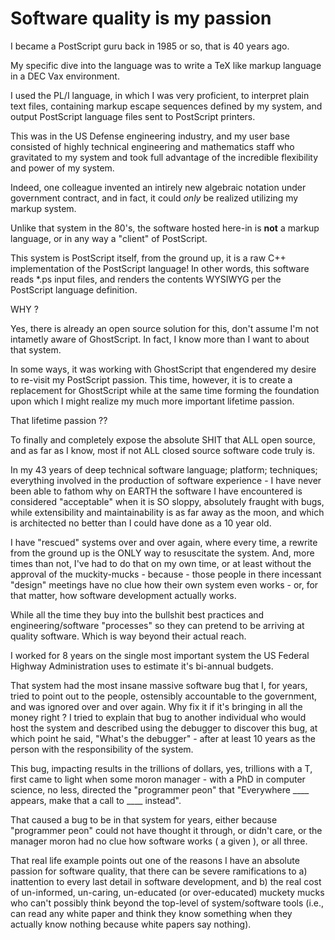 <h1>Software quality is my passion</h1>

I became a PostScript guru back in 1985 or so, that is 40 years ago.

My specific dive into the language was to write a TeX like markup language in a DEC Vax environment.

I used the PL/I language, in which I was very proficient, to interpret plain text files, containing 
markup escape sequences defined by my system, and output PostScript language files sent to PostScript printers.

This was in the US Defense engineering industry, and my user base consisted of highly technical engineering and mathematics staff who gravitated 
to my system and took full advantage of the incredible flexibility and power of my system.

Indeed, one colleague invented an intirely new algebraic notation under government contract, and in fact, it could <i>only</i> be realized 
utilizing my markup system.

Unlike that system in the 80's, the software hosted here-in is <b>not</b> a markup language, or in any way a "client" of PostScript.

This system is PostScript itself, from the ground up, it is a raw C++ implementation of the PostScript language! In other words, this software reads 
*.ps input files, and renders the contents WYSIWYG per the PostScript language definition.

WHY ?

Yes, there is already an open source solution for this, don't assume I'm not intametly aware of GhostScript. In fact, I know more than 
I want to about that system. 

In some ways, it was working with GhostScript that engendered my desire to re-visit my PostScript passion. This time, however, it is to create 
a replacement for GhostScript while at the same time forming the foundation upon which I might realize my much more important lifetime passion.

That lifetime passion ?? 

To finally and completely expose the absolute SHIT that ALL open source, and as far as I know, most if not ALL closed source software code truly is.

In my 43 years of deep technical software language; platform; techniques; everything involved in the production of software experience - I have never
been able to fathom why on EARTH the software I have encountered is considered "acceptable" when it is SO sloppy, absolutely fraught with bugs, 
while extensibility and maintainability is as far away as the moon, and which is architected no better than I could have done as a 10 year old.

I have "rescued" systems over and over again, where every time, a rewrite from the ground up is the ONLY way to resuscitate the system. 
And, more times than not, I've had to do that on my own time, or at least without the approval of the muckity-mucks - 
because - those people in there incessant "design" meetings have no clue how their own system even works - or, for that matter, 
how software development actually works. 

While all the time they buy into the bullshit best practices and engineering/software "processes" so they can pretend to be 
arriving at quality software. Which is way beyond their actual reach.

I worked for 8 years on the single most important system the US Federal Highway Administration uses to estimate it's bi-annual budgets.

That system had the most insane massive software bug that I, for years, tried to point out to the people, ostensibly accountable to the government, 
and was ignored over and over again. Why fix it if it's bringing in all the money right ? I tried to explain that bug to another individual 
who would host the system and described using the debugger to discover this bug, at which point he said, "What's the debugger" - after at least 
10 years as the person with the responsibility of the system.

This bug, impacting results in the trillions of dollars, yes, trillions with a T, first came to light when some moron manager - with a PhD in computer
science, no less, directed the "programmer peon" that "Everywhere ____ appears, make that a call to ____ instead".

That caused a bug to be in that system for years, either because "programmer peon" could not have thought it through, or didn't care, or the 
manager moron had no clue how software works ( a given ), or all three.

That real life example points out one of the reasons I have an absolute passion for software quality, that there can be severe ramifications
to a) inattention to every last detail in software development, and b) the real cost of un-informed, un-caring, un-educated (or over-educated) 
muckety mucks who can't possibly think beyond the top-level of system/software tools (i.e., can read any white paper and think they know something
when they actually know nothing because white papers say nothing).




